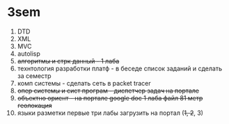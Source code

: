 # 3sem
1. DTD
1. XML
1. MVC
1. autolisp
1. ~~алгоритмы и стрк данный - 1 лаба~~
1. технтология разработки платф - в беседе список заданий и сделать за семестр
1. комп системы - сделать сеть в packet tracer
1. ~~опер системы и сист програм - диспетчер задач на портале~~
1. ~~объектно ориент - на портале google doc 1 лаба файл 81 метр геолокация~~
1. языки разметки первые три лабы загрузить на портал (~~1, 2~~, 3)
